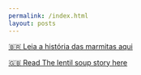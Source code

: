 ```yaml
---
permalink: /index.html
layout: posts
---
```


[🇧🇷 Leia a história das marmitas aqui](marmitas.html)

[🇬🇧 Read The lentil soup story here](marmitas.en.html)
